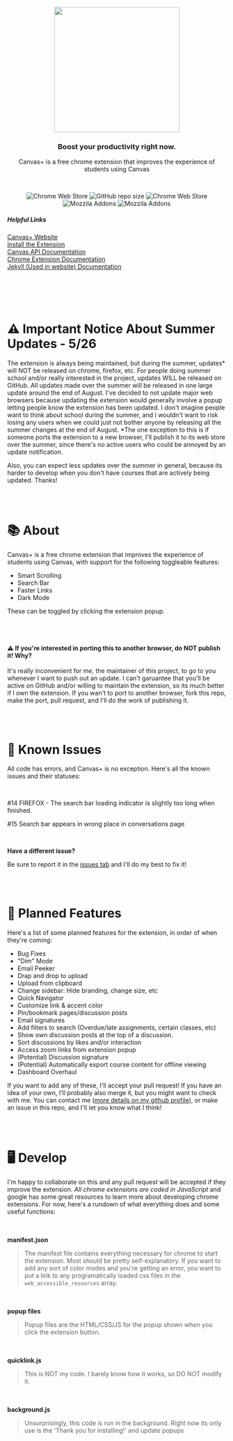 <p align="center">
  <img width="288" src="https://raw.githubusercontent.com/adrWasTaken/CanvasPlus/master/extension/chrome/assets/icons/canvas-wide-red.png">
</p>
<h3 align="center">Boost your productivity right now.</h3>

<p align="center">Canvas+ is a free chrome extension that improves the experience of students using Canvas</p>
<br>
<p align="center">
<img alt="Chrome Web Store" src="https://img.shields.io/chrome-web-store/users/kdkadcnebmokaadholinmnpjelphnghh?label=Chrome%20Users&color=important">
<img alt="GitHub repo size" src="https://img.shields.io/github/repo-size/adrWasTaken/CanvasPlus">
<img alt="Chrome Web Store" src="https://img.shields.io/chrome-web-store/rating/kdkadcnebmokaadholinmnpjelphnghh?label=Chrome%20Rating">
  
<br>
  
<img alt="Mozzila Addons" src="https://img.shields.io/amo/users/canvas-for-firefox?color=orange&label=Firefox%20Users">
<img alt="Mozzila Addons" src="https://img.shields.io/amo/rating/canvas-for-firefox?label=Firefox%20Rating">

<br>
  <h5>Helpful Links</h5>
  <a href="https://canvasplus.adrwas.dev">Canvas+ Website</a><br>
  <a href="https://chrome.google.com/webstore/detail/canvas%2B/kdkadcnebmokaadholinmnpjelphnghh">Install the Extension</a><br>
  <a href="https://canvas.instructure.com/doc/api/">Canvas API Documentation</a><br>
  <a href="https://developer.chrome.com/docs/extensions/">Chrome Extension Documentation</a><br>
  <a href="https://jekyllrb.com/docs/">Jekyll (Used in website) Documentation</a>
</p>

<br>

<br><br>
# ⚠️ Important Notice About Summer Updates - 5/26
The extension is always being maintained, but during the summer, updates\* will NOT be released on chrome, firefox, etc. For people doing summer school and/or really interested in the project, updates WILL be released on GitHub. All updates made over the summer will be released in one large update around the end of August. I've decided to not update major web browsers because updating the extension would generally involve a popup letting people know the extension has been updated. I don't imagine people want to think about school during the summer, and I wouldn't want to risk losing any users when we could just not bother anyone by releasing all the summer changes at the end of August. \*The one exception to this is if someone ports the extension to a new browser, I'll publish it to its web store over the summer, since there's no active users who could be annoyed by an update notification.

Also, you can expect less updates over the summer in general, because its harder to develop when you don't have courses that are actively being updated.
Thanks!

<br><br>

# 📚  About
Canvas+ is a free chrome extension that improves the experience of students using Canvas, with support for the following toggleable features:

- Smart Scrolling
- Search Bar
- Faster Links
- Dark Mode

These can be toggled by clicking the extension popup.

<br><br>
#### ⚠️ If you're interested in porting this to another browser, do NOT publish it! Why?
It's really inconvenient for me, the maintainer of this project, to go to you whenever I want to push out an update. I can't garuantee that you'll be active on GitHub and/or willing to maintain the extension, so its much better if I own the extension. If you wan't to port to another browser, fork this repo, make the port, pull request, and I'll do the work of publishing it.

<br><br>
# 📌  Known Issues
All code has errors, and Canvas+ is no exception. Here's all the known issues and their statuses:

<br>

#14 FIREFOX - The search bar loading indicator is slightly too long when finished.

#15 Search bar appears in wrong place in conversations page

<br>

**Have a different issue?**

Be sure to report it in the <a href="https://github.com/adrWasTaken/CanvasPlus/issues">issues tab</a> and I'll do my best to fix it!

<br><br>
# 📅  Planned Features

Here's a list of some planned features for the extension, in order of when they're coming:

- Bug Fixes
- "Dim" Mode
- Email Peeker
- Drap and drop to upload
- Upload from clipboard
- Change sidebar: Hide branding, change size, etc
- Quick Navigator
- Customize link & accent color
- Pin/bookmark pages/discussion posts
- Email signatures
- Add filters to search (Overdue/late assignments, certain classes, etc)
- Show own discussion posts at the top of a discussion.
- Sort discussions by likes and/or interaction
- Access zoom links from extension popup
- (Potential) Discussion signature
- (Potential) Automatically export course content for offline viewing
- Dashboard Overhaul

If you want to add any of these, I'll accept your pull request!
If you have an idea of your own, I'll probably also merge it, but you might want to check with me. You can contact me (<a href="https://github.com/adrWasTaken">more details on my github profile</a>), or make an issue in this repo, and I'll let you know what I think!

<br><br>
# 🖥️  Develop

I'm happy to collaborate on this and any pull request will be accepted if they improve the extension. *All chrome extensions are coded in JavaScript* and google has some great resources to learn more about developing chrome extensions. For now, here's a rundown of what everything does and some useful functions:

<br><br>
**manifest.json**

> The manifest file contains everything necessary for chrome to start the extension. Most should be pretty self-explanatory. If you want to add any sort of color modes and you're getting an error, you want to put a link to any programatically loaded css files in the `web_accessible_resources` array.

<br><br>
**popup files**

> Popup files are the HTML/CSS/JS for the popup shown when you click the extension button.

<br><br>
**quicklink.js**

> This is NOT my code. I barely know how it works, so DO NOT modify it.

<br><br>
**background.js**

> Unsurprisingly, this code is run in the background. Right now its only use is the 'Thank you for installing!' and update popups
